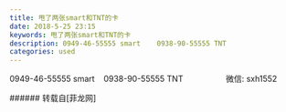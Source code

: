 ```yaml
---
title: 甩了两张smart和TNT的卡
date: 2018-5-25 23:15
keywords: 甩了两张smart和TNT的卡
description: 0949-46-55555 smart    0938-90-55555 TNT                   微信: sxh1552
categories: used
---
```

<td class="t_f" id="postmessage_1363928">

0949-46-55555 smart    0938-90-55555 TNT                   微信: sxh1552<br/>
</td>
###### 转载自[菲龙网]